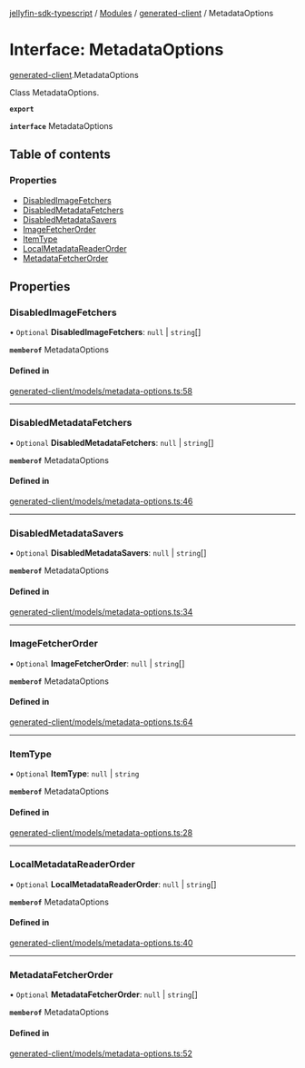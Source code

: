 [jellyfin-sdk-typescript](../README.md) / [Modules](../modules.md) / [generated-client](../modules/generated_client.md) / MetadataOptions

# Interface: MetadataOptions

[generated-client](../modules/generated_client.md).MetadataOptions

Class MetadataOptions.

**`export`**

**`interface`** MetadataOptions

## Table of contents

### Properties

- [DisabledImageFetchers](generated_client.MetadataOptions.md#disabledimagefetchers)
- [DisabledMetadataFetchers](generated_client.MetadataOptions.md#disabledmetadatafetchers)
- [DisabledMetadataSavers](generated_client.MetadataOptions.md#disabledmetadatasavers)
- [ImageFetcherOrder](generated_client.MetadataOptions.md#imagefetcherorder)
- [ItemType](generated_client.MetadataOptions.md#itemtype)
- [LocalMetadataReaderOrder](generated_client.MetadataOptions.md#localmetadatareaderorder)
- [MetadataFetcherOrder](generated_client.MetadataOptions.md#metadatafetcherorder)

## Properties

### DisabledImageFetchers

• `Optional` **DisabledImageFetchers**: ``null`` \| `string`[]

**`memberof`** MetadataOptions

#### Defined in

[generated-client/models/metadata-options.ts:58](https://github.com/thornbill/jellyfin-sdk-typescript/blob/b0f5501/src/generated-client/models/metadata-options.ts#L58)

___

### DisabledMetadataFetchers

• `Optional` **DisabledMetadataFetchers**: ``null`` \| `string`[]

**`memberof`** MetadataOptions

#### Defined in

[generated-client/models/metadata-options.ts:46](https://github.com/thornbill/jellyfin-sdk-typescript/blob/b0f5501/src/generated-client/models/metadata-options.ts#L46)

___

### DisabledMetadataSavers

• `Optional` **DisabledMetadataSavers**: ``null`` \| `string`[]

**`memberof`** MetadataOptions

#### Defined in

[generated-client/models/metadata-options.ts:34](https://github.com/thornbill/jellyfin-sdk-typescript/blob/b0f5501/src/generated-client/models/metadata-options.ts#L34)

___

### ImageFetcherOrder

• `Optional` **ImageFetcherOrder**: ``null`` \| `string`[]

**`memberof`** MetadataOptions

#### Defined in

[generated-client/models/metadata-options.ts:64](https://github.com/thornbill/jellyfin-sdk-typescript/blob/b0f5501/src/generated-client/models/metadata-options.ts#L64)

___

### ItemType

• `Optional` **ItemType**: ``null`` \| `string`

**`memberof`** MetadataOptions

#### Defined in

[generated-client/models/metadata-options.ts:28](https://github.com/thornbill/jellyfin-sdk-typescript/blob/b0f5501/src/generated-client/models/metadata-options.ts#L28)

___

### LocalMetadataReaderOrder

• `Optional` **LocalMetadataReaderOrder**: ``null`` \| `string`[]

**`memberof`** MetadataOptions

#### Defined in

[generated-client/models/metadata-options.ts:40](https://github.com/thornbill/jellyfin-sdk-typescript/blob/b0f5501/src/generated-client/models/metadata-options.ts#L40)

___

### MetadataFetcherOrder

• `Optional` **MetadataFetcherOrder**: ``null`` \| `string`[]

**`memberof`** MetadataOptions

#### Defined in

[generated-client/models/metadata-options.ts:52](https://github.com/thornbill/jellyfin-sdk-typescript/blob/b0f5501/src/generated-client/models/metadata-options.ts#L52)

